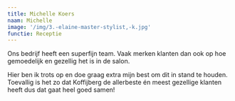 ```yaml
---
title: Michelle Koers
naam: Michelle
image: '/img/3.-elaine-master-stylist,-k.jpg'
functie: Receptie
---
```


Ons bedrijf heeft een superfijn team. Vaak merken klanten dan ook op hoe gemoedelijk en gezellig het is in de salon. 

Hier ben ik trots op en doe graag extra mijn best om dit in stand te houden. Toevallig is het zo dat Koffijberg de allerbeste én meest gezellige klanten heeft dus dat gaat heel goed samen! 